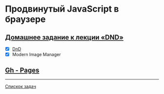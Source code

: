# Продвинутый JavaScript в браузере

## [Домашнее задание к лекции «DND»](https://github.com/TomSG03/ahj-homeworks/tree/simplification/dnd)

- [x] [DnD](https://github.com/TomSG03/ahj-dnd-trello)
- [x] Modern Image Manager 

## [Gh - Pages](https://tomsg03.github.io/ahj-dnd-image-manager/)

---
[Спискок задач](https://github.com/TomSG03/ahs-homeworks-list)
